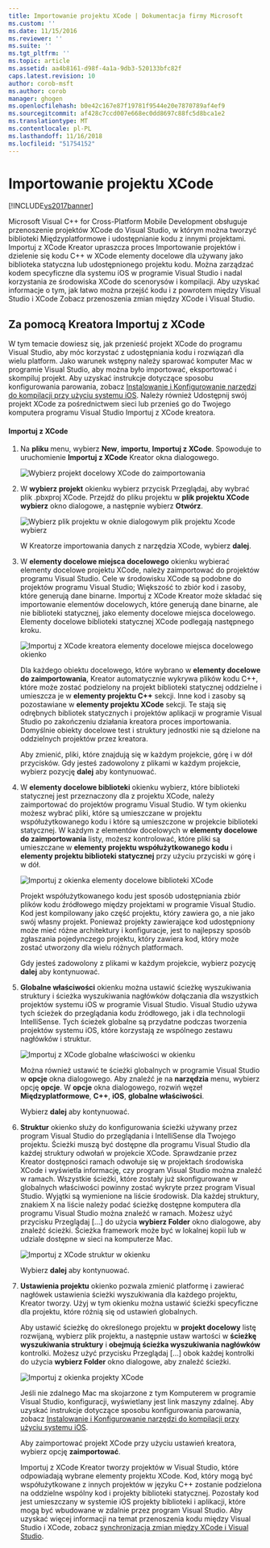 ```yaml
---
title: Importowanie projektu XCode | Dokumentacja firmy Microsoft
ms.custom: ''
ms.date: 11/15/2016
ms.reviewer: ''
ms.suite: ''
ms.tgt_pltfrm: ''
ms.topic: article
ms.assetid: aa4b8161-d98f-4a1a-9db3-520133bfc82f
caps.latest.revision: 10
author: corob-msft
ms.author: corob
manager: ghogen
ms.openlocfilehash: b0e42c167e87f19781f9544e20e7870789af4ef9
ms.sourcegitcommit: af428c7ccd007e668ec0dd8697c88fc5d8bca1e2
ms.translationtype: MT
ms.contentlocale: pl-PL
ms.lasthandoff: 11/16/2018
ms.locfileid: "51754152"
---
```

# <a name="import-an-xcode-project"></a>Importowanie projektu XCode
[!INCLUDE[vs2017banner](../includes/vs2017banner.md)]

  
Microsoft Visual C++ for Cross-Platform Mobile Development obsługuje przenoszenie projektów XCode do Visual Studio, w którym można tworzyć biblioteki Międzyplatformowe i udostępnianie kodu z innymi projektami. Importuj z XCode Kreator upraszcza proces Importowanie projektów i dzielenie się kodu C++ w XCode elementy docelowe dla używany jako biblioteka statyczna lub udostępnionego projektu kodu. Można zarządzać kodem specyficzne dla systemu iOS w programie Visual Studio i nadal korzystania ze środowiska XCode do scenorysów i kompilacji. Aby uzyskać informacje o tym, jak łatwo można przejść kodu i z powrotem między Visual Studio i XCode Zobacz przenoszenia zmian między XCode i Visual Studio.  
  
## <a name="using-the-import-from-xcode-wizard"></a>Za pomocą Kreatora Importuj z XCode  
 W tym temacie dowiesz się, jak przenieść projekt XCode do programu Visual Studio, aby móc korzystać z udostępniania kodu i rozwiązań dla wielu platform. Jako warunek wstępny należy sparować komputer Mac w programie Visual Studio, aby można było importować, eksportować i skompiluj projekt. Aby uzyskać instrukcje dotyczące sposobu konfigurowania parowania, zobacz [Instalowanie i Konfigurowanie narzędzi do kompilacji przy użyciu systemu iOS](../cross-platform/install-and-configure-tools-to-build-using-ios.md). Należy również Udostępnij swój projekt XCode za pośrednictwem sieci lub przenieś go do Twojego komputera programu Visual Studio Importuj z XCode kreatora.  
  
#### <a name="import-from-xcode"></a>Importuj z XCode  
  
1. Na **pliku** menu, wybierz **New**, **importu**, **Importuj z XCode**. Spowoduje to uruchomienie **Importuj z XCode** Kreator okna dialogowego.  
  
    ![Wybierz projekt docelowy XCode do zaimportowania](../cross-platform/media/cppmdd-u2-importxcode-choose.PNG "CPPMDD_U2_ImportXCode_Choose")  
  
2. W **wybierz projekt** okienku wybierz przycisk Przeglądaj, aby wybrać plik .pbxproj XCode. Przejdź do pliku projektu w **plik projektu XCode wybierz** okno dialogowe, a następnie wybierz **Otwórz**.  
  
    ![Wybierz plik projektu w oknie dialogowym plik projektu Xcode wybierz](../cross-platform/media/cppmdd-u2-importxcode-browse.PNG "CPPMDD_U2_ImportXCode_Browse")  
  
    W Kreatorze importowania danych z narzędzia XCode, wybierz **dalej**.  
  
3. W **elementy docelowe miejsca docelowego** okienku wybierać elementy docelowe projektu XCode, należy zaimportować do projektów programu Visual Studio. Cele w środowisku XCode są podobne do projektów programu Visual Studio; Większość to zbiór kod i zasoby, które generują dane binarne. Importuj z XCode Kreator może składać się importowanie elementów docelowych, które generują dane binarne, ale nie biblioteki statycznej, jako elementy docelowe miejsca docelowego. Elementy docelowe biblioteki statycznej XCode podlegają następnego kroku.  
  
    ![Importuj z XCode kreatora elementy docelowe miejsca docelowego okienko](../cross-platform/media/cppmdd-u2-importxcode-destination.jpg "CPPMDD_U2_ImportXCode_Destination")  
  
    Dla każdego obiektu docelowego, które wybrano w **elementy docelowe do zaimportowania**, Kreator automatycznie wykrywa plików kodu C++, które może zostać podzielony na projekt biblioteki statycznej oddzielne i umieszcza je w **elementy projektu C++** sekcji. Inne kod i zasoby są pozostawiane w **elementy projektu XCode** sekcji. Te stają się odrębnych bibliotek statycznych i projektów aplikacji w programie Visual Studio po zakończeniu działania kreatora proces importowania. Domyślnie obiekty docelowe test i struktury jednostki nie są dzielone na oddzielnych projektów przez kreatora.  
  
    Aby zmienić, pliki, które znajdują się w każdym projekcie, górę i w dół przycisków. Gdy jesteś zadowolony z plikami w każdym projekcie, wybierz pozycję **dalej** aby kontynuować.  
  
4. W **elementy docelowe biblioteki** okienku wybierz, które biblioteki statycznej jest przeznaczony dla z projektu XCode, należy zaimportować do projektów programu Visual Studio. W tym okienku możesz wybrać pliki, które są umieszczane w projektu współużytkowanego kodu i które są umieszczone w projekcie biblioteki statycznej. W każdym z elementów docelowych w **elementy docelowe do zaimportowania** listy, możesz kontrolować, które pliki są umieszczane w **elementy projektu współużytkowanego kodu** i **elementy projektu biblioteki statycznej** przy użyciu przyciski w górę i w dół.  
  
    ![Importuj z okienka elementy docelowe biblioteki XCode](../cross-platform/media/cppmdd-u2-importxcode-library.jpg "CPPMDD_U2_ImportXCode_Library")  
  
    Projekt współużytkowanego kodu jest sposób udostępniania zbiór plików kodu źródłowego między projektami w programie Visual Studio. Kod jest kompilowany jako część projektu, który zawiera go, a nie jako swój własny projekt. Ponieważ projekty zawierające kod udostępniony może mieć różne architektury i konfiguracje, jest to najlepszy sposób zgłaszania pojedynczego projektu, który zawiera kod, który może zostać utworzony dla wielu różnych platformach.  
  
    Gdy jesteś zadowolony z plikami w każdym projekcie, wybierz pozycję **dalej** aby kontynuować.  
  
5. **Globalne właściwości** okienku można ustawić ścieżkę wyszukiwania struktury i ścieżka wyszukiwania nagłówków dołączania dla wszystkich projektów systemu iOS w programie Visual Studio. Visual Studio używa tych ścieżek do przeglądania kodu źródłowego, jak i dla technologii IntelliSense. Tych ścieżek globalne są przydatne podczas tworzenia projektów systemu iOS, które korzystają ze wspólnego zestawu nagłówków i struktur.  
  
    ![Importuj z XCode globalne właściwości w okienku](../cross-platform/media/cppmdd-u2-importxcode-global.jpg "CPPMDD_U2_ImportXCode_Global")  
  
    Można również ustawić te ścieżki globalnych w programie Visual Studio w **opcje** okna dialogowego. Aby znaleźć je na **narzędzia** menu, wybierz opcję **opcje**. W **opcje** okna dialogowego, rozwiń węzeł **Międzyplatformowe**, **C++**, **iOS**, **globalne właściwości**.  
  
    Wybierz **dalej** aby kontynuować.  
  
6. **Struktur** okienko służy do konfigurowania ścieżki używany przez program Visual Studio do przeglądania i IntelliSense dla Twojego projektu. Ścieżki muszą być dostępne dla programu Visual Studio dla każdej struktury odwołań w projekcie XCode. Sprawdzanie przez Kreator dostępności ramach odwołuje się w projektach środowiska XCode i wyświetla informację, czy program Visual Studio można znaleźć w ramach. Wszystkie ścieżki, które zostały już skonfigurowane w globalnych właściwości powinny zostać wykryte przez program Visual Studio. Wyjątki są wymienione na liście środowisk. Dla każdej struktury, znakiem X na liście należy podać ścieżkę dostępne komputera dla programu Visual Studio można znaleźć w ramach. Możesz użyć przycisku Przeglądaj [...] do użycia **wybierz Folder** okno dialogowe, aby znaleźć ścieżki. Ścieżka framework może być w lokalnej kopii lub w udziale dostępne w sieci na komputerze Mac.  
  
    ![Importuj z XCode struktur w okienku](../cross-platform/media/cppmdd-u2-importxcode-frameworks.jpg "CPPMDD_U2_ImportXCode_Frameworks")  
  
    Wybierz **dalej** aby kontynuować.  
  
7. **Ustawienia projektu** okienko pozwala zmienić platformę i zawierać nagłówek ustawienia ścieżki wyszukiwania dla każdego projektu, Kreator tworzy. Użyj w tym okienku można ustawić ścieżki specyficzne dla projektu, które różnią się od ustawień globalnych.  
  
    Aby ustawić ścieżkę do określonego projektu w **projekt docelowy** listę rozwijaną, wybierz plik projektu, a następnie ustaw wartości w **ścieżkę wyszukiwania struktury** i **obejmują ścieżka wyszukiwania nagłówków** kontrolki. Możesz użyć przycisku Przeglądaj [...] obok każdej kontrolki do użycia **wybierz Folder** okno dialogowe, aby znaleźć ścieżki.  
  
    ![Importuj z okienka projekty XCode](../cross-platform/media/cppmdd-u2-importxcode-projects.jpg "CPPMDD_U2_ImportXCode_Projects")  
  
    Jeśli nie zdalnego Mac ma skojarzone z tym Komputerem w programie Visual Studio, konfiguracji, wyświetlany jest link maszyny zdalnej. Aby uzyskać instrukcje dotyczące sposobu konfigurowania parowania, zobacz [Instalowanie i Konfigurowanie narzędzi do kompilacji przy użyciu systemu iOS](../cross-platform/install-and-configure-tools-to-build-using-ios.md).  
  
    Aby zaimportować projekt XCode przy użyciu ustawień kreatora, wybierz opcję **zaimportować**.  
  
   Importuj z XCode Kreator tworzy projektów w Visual Studio, które odpowiadają wybrane elementy projektu XCode. Kod, który mogą być współużytkowane z innych projektów w języku C++ zostanie podzielona na oddzielne wspólny kod i projekty biblioteki statycznej. Pozostały kod jest umieszczany w systemie iOS projekty biblioteki i aplikacji, które mogą być wbudowane w zdalnie przez program Visual Studio. Aby uzyskać więcej informacji na temat przenoszenia kodu między Visual Studio i XCode, zobacz [synchronizacja zmian między XCode i Visual Studio](../cross-platform/sync-changes-between-xcode-and-visual-studio.md).

